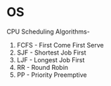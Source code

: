 # OS

CPU Scheduling Algorithms- 
1. FCFS - First Come First Serve
2. SJF - Shortest Job First
3. LJF - Longest Job First
4. RR - Round Robin
5. PP - Priority Preemptive
